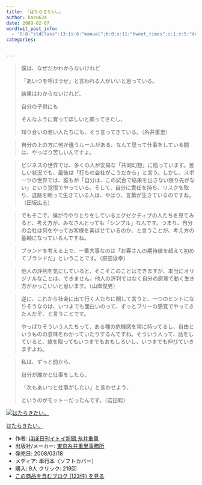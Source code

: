 ```yaml
---
title: 『はたらきたい。』
author: kazu634
date: 2009-02-07
wordtwit_post_info:
  - 'O:8:"stdClass":13:{s:6:"manual";b:0;s:11:"tweet_times";i:1;s:5:"delay";i:0;s:7:"enabled";i:1;s:10:"separation";s:2:"60";s:7:"version";s:3:"3.7";s:14:"tweet_template";b:0;s:6:"status";i:2;s:6:"result";a:0:{}s:13:"tweet_counter";i:2;s:13:"tweet_log_ids";a:1:{i:0;i:4495;}s:9:"hash_tags";a:0:{}s:8:"accounts";a:1:{i:0;s:7:"kazu634";}}'
categories:


---
```

<div class="section">
<blockquote>
<p>
      僕は、なぜだかわからないけれど
</p>
    
<p>
      「あいつを呼ぼうぜ」と言われる人がいいと思っている。
</p>
    
<p>
      結果はわからないけれど、
</p>
    
<p>
      自分の子供にも
</p>
    
<p>
      そんなふうに育ってほしいと願ってきたし、
</p>
    
<p>
      知り合いの若い人たちにも、そう言ってきている。（糸井重里）
</p>
</blockquote>
  
<blockquote>
<p>
      自分の上の方に何か違うルールがある、なんて思って仕事をしている間は、やっぱり苦しいんですよ。
</p>
</blockquote>
  
<blockquote>
<p>
      ビジネスの世界では、多くの人が安易な「共同幻想」に陥っています。苦しい状況でも、最後は「打ちの会社がこうだから」と言う。しかし、スポーツの世界では、誰もが「自分は、この試合で結果を出さない限り先がない」という覚悟でやっている。そして、自分に責任を持ち、リスクを取り、退路を断って生きている人は、やはり、言葉が生きているのですね。（田坂広志）
</p>
</blockquote>
  
<blockquote>
<p>
      でもそこで、僕が今やりとりをしているエグゼクティブの人たちを見てみると、考え方が、みなさんとっても「シンプル」なんです。つまり、自分の会社は何をやってお客様を喜ばせているのか、と言うことが、考え方の基軸になっているんですね。
</p>
</blockquote>
  
<blockquote>
<p>
      ブランドを考える上で、一番大事なのは「お客さんの期待値を超えて初めてブランドだ」ということです。（原田泳幸）
</p>
</blockquote>
  
<blockquote>
<p>
      他人の評判を気にしていると、そこそこのことはできますが、本当にオリジナルなことは、できません。他人の評判ではなく自分の原理で動く生き方がかっこいいと思います。（山岸俊男）
</p>
</blockquote>
  
<blockquote>
<p>
      逆に、これから社会に出て行く人たちに関して言うと、一つのヒントになりそうなのは、いつまでも面白いのって、ずっとフリーの感覚でやってきた人だぞ、と言うことです。
</p>
    
<p>
      やっぱりそういう人たちって、ある種の危機感を常に持ってるし、自由というものの意味をわかっていたりするんですね。そういう人って、話をしていると、歳を取ってもいつまでもおもしろいし、いつまでも伸びていきますよね。
</p>
</blockquote>
  
<blockquote>
<p>
      私は、ずっと前から、
</p>
    
<p>
      自分が誰かと仕事をしたら、
</p>
    
<p>
      「次もあいつと仕事がしたい」と言わせよう、
</p>
    
<p>
      というのがモットーだったんです。（岩田聡）
</p>
</blockquote>
  
<div class="hatena-asin-detail">
<a href="http://www.amazon.co.jp/dp/4902516179/?tag=hatena_st1-22&ascsubtag=d-7ibv" onclick="__gaTracker('send', 'event', 'outbound-article', 'http://www.amazon.co.jp/dp/4902516179/?tag=hatena_st1-22&ascsubtag=d-7ibv', '');"><img src="https://images-na.ssl-images-amazon.com/images/I/51k97nJ4XTL._SL160_.jpg" class="hatena-asin-detail-image" alt="はたらきたい。" title="はたらきたい。" /></a></p> 
    
<div class="hatena-asin-detail-info">
<p class="hatena-asin-detail-title">
<a href="http://www.amazon.co.jp/dp/4902516179/?tag=hatena_st1-22&ascsubtag=d-7ibv" onclick="__gaTracker('send', 'event', 'outbound-article', 'http://www.amazon.co.jp/dp/4902516179/?tag=hatena_st1-22&ascsubtag=d-7ibv', 'はたらきたい。');">はたらきたい。</a>
</p>
      
<ul>
<li>
<span class="hatena-asin-detail-label">作者:</span> <a href="http://d.hatena.ne.jp/keyword/%A4%DB%A4%DC%C6%FC%B4%A9%A5%A4%A5%C8%A5%A4%BF%B7%CA%B9" onclick="__gaTracker('send', 'event', 'outbound-article', 'http://d.hatena.ne.jp/keyword/%A4%DB%A4%DC%C6%FC%B4%A9%A5%A4%A5%C8%A5%A4%BF%B7%CA%B9', 'ほぼ日刊イトイ新聞');" class="keyword">ほぼ日刊イトイ新聞</a>,<a href="http://d.hatena.ne.jp/keyword/%BB%E5%B0%E6%BD%C5%CE%A4" onclick="__gaTracker('send', 'event', 'outbound-article', 'http://d.hatena.ne.jp/keyword/%BB%E5%B0%E6%BD%C5%CE%A4', '糸井重里');" class="keyword">糸井重里</a>
</li>
<li>
<span class="hatena-asin-detail-label">出版社/メーカー:</span> <a href="http://d.hatena.ne.jp/keyword/%C5%EC%B5%FE%BB%E5%B0%E6%BD%C5%CE%A4%BB%F6%CC%B3%BD%EA" onclick="__gaTracker('send', 'event', 'outbound-article', 'http://d.hatena.ne.jp/keyword/%C5%EC%B5%FE%BB%E5%B0%E6%BD%C5%CE%A4%BB%F6%CC%B3%BD%EA', '東京糸井重里事務所');" class="keyword">東京糸井重里事務所</a>
</li>
<li>
<span class="hatena-asin-detail-label">発売日:</span> 2008/03/18
</li>
<li>
<span class="hatena-asin-detail-label">メディア:</span> 単行本（ソフトカバー）
</li>
<li>
<span class="hatena-asin-detail-label">購入</span>: 9人 <span class="hatena-asin-detail-label">クリック</span>: 219回
</li>
<li>
<a href="http://d.hatena.ne.jp/asin/4902516179" onclick="__gaTracker('send', 'event', 'outbound-article', 'http://d.hatena.ne.jp/asin/4902516179', 'この商品を含むブログ (123件) を見る');" target="_blank">この商品を含むブログ (123件) を見る</a>
</li>
</ul>
</div>
    
<div class="hatena-asin-detail-foot">
</div>
</div>
</div>
